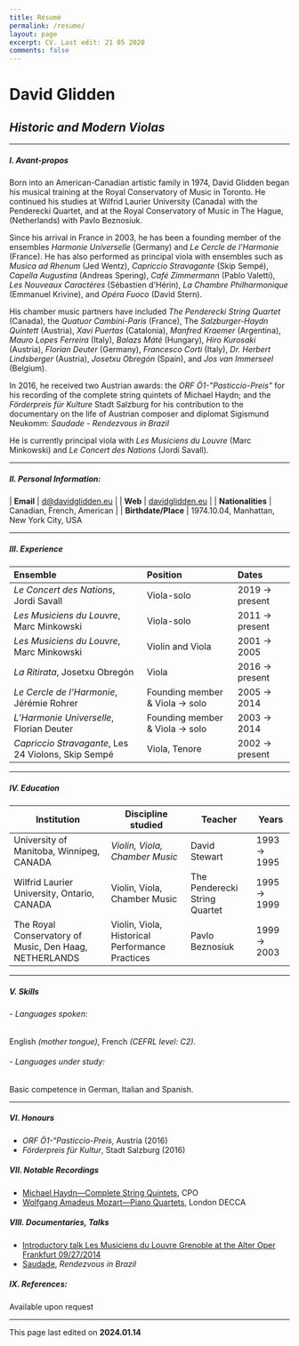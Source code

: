 ```yaml
---
title: Résumé
permalink: /resume/
layout: page
excerpt: CV. Last edit: 21 05 2020
comments: false
---
```


# David Glidden
## *Historic and Modern Violas*
***

##### I. Avant-propos  

Born into an American-Canadian artistic family in 1974, David Glidden began his musical training at the Royal Conservatory of Music in Toronto. He continued his studies at Wilfrid Laurier University (Canada) with the Penderecki Quartet, and at the Royal Conservatory of Music in The Hague, (Netherlands) with Pavlo Beznosiuk.

Since his arrival in France in 2003, he has been a founding member of the ensembles *Harmonie Universelle* (Germany) and *Le Cercle de l'Harmonie* (France). He has also performed as principal viola with ensembles such as *Musica ad Rhenum* (Jed Wentz), *Capriccio Stravagante* (Skip Sempé), *Capella Augustina* (Andreas Spering), *Café Zimmermann* (Pablo Valetti), *Les Nouveaux Caractères* (Sébastien d'Hérin), *La Chambre Philharmonique* (Emmanuel Krivine), and *Opéra Fuoco* (David Stern).

His chamber music partners have included *The Penderecki String Quartet* (Canada), the *Quatuor Cambini-Paris* (France), The *Salzburger-Haydn Quintett* (Austria), *Xavi Puertas* (Catalonia), *Manfred Kraemer* (Argentina), *Mauro Lopes Ferreira* (Italy), *Balazs Máté* (Hungary), *Hiro Kurosaki* (Austria), *Florian Deuter* (Germany), *Francesco Corti* (Italy), *Dr. Herbert Lindsberger* (Austria), *Josetxu Obregón* (Spain), and *Jos van Immerseel* (Belgium).

In 2016, he received two Austrian awards: the *ORF Ö1-"Pasticcio-Preis"* for his recording of the complete string quintets of Michael Haydn; and the *Förderpreis für Kulture* Stadt Salzburg for his contribution to the documentary on the life of Austrian composer and diplomat Sigismund Neukomm: *Saudade - Rendezvous in Brazil*

He is currently principal viola with *Les Musiciens du Louvre* (Marc Minkowski) and *Le Concert des Nations* (Jordi Savall).

***

##### II. Personal Information:

| **Email** | d@davidglidden.eu |
| **Web** | [davidglidden.eu](https://davidglidden.eu) |
| **Nationalities** | Canadian, French, American |
| **Birthdate/Place** | 1974.10.04, Manhattan, New York City, USA

***

##### III. Experience

|Ensemble  |Position  |Dates  |
|:--|:--|:--|
|*Le Concert des Nations*, Jordi Savall  |Viola-solo  |2019 → present  |
|*Les Musiciens du Louvre*, Marc Minkowski  |Viola-solo  |2011 → present  |
|*Les Musiciens du Louvre*, Marc Minkowski  |Violin and Viola  |2001 → 2005  |
|*La Ritirata*, Josetxu Obregón  |Viola  |2016 → present  |
|*Le Cercle de l’Harmonie*, Jérémie Rohrer  |Founding member & Viola → solo  |2005 → 2014  |
|*L’Harmonie Universelle*, Florian Deuter  |Founding member & Viola → solo  |2003 → 2014  |
|*Capriccio Stravagante*, Les 24 Violons, Skip Sempé |Viola, Tenore |2002 → present |


***

##### IV. Education

|Institution  |Discipline studied  |Teacher  |Years  |
|---   |---   |---   |---   |
|University of Manitoba, Winnipeg, CANADA |*Violin, Viola, Chamber Music* |David Stewart |1993 → 1995 |
|Wilfrid Laurier University, Ontario, CANADA |Violin, Viola, Chamber Music |The Penderecki String Quartet |1995 → 1999 |
|The Royal Conservatory of Music, Den Haag, NETHERLANDS |Violin, Viola, Historical Performance Practices |Pavlo Beznosiuk |1999 → 2003 |

***

##### V. Skills

###### - Languages spoken:
English *(mother tongue)*, French *(CEFRL level: C2)*.

###### - Languages under study:
Basic competence in German, Italian and Spanish.

***

##### VI. Honours

- *ORF Ö1-“Pasticcio-Preis*, Austria (2016)
- *Förderpreis für Kultur*, Stadt Salzburg (2016)

##### VII. Notable Recordings
- [Michael Haydn—Complete String Quintets](https://www.allmusic.com/album/michael-haydn-the-complete-string-quintets-mw0002821424), CPO
- [Wolfgang Amadeus Mozart—Piano Quartets](https://www.mozart225.com), London DECCA

##### VIII. Documentaries, Talks

- [Introductory talk Les Musiciens du Louvre Grenoble at the Alter Oper Frankfurt 09/27/2014](https://youtu.be/Ds713zR00sY?feature=shared)
- [Saudade](http://www.saudade.at/home/en/), *Rendezvous in Brazil*

##### IX. References:
Available upon request

***

This page last edited on **2024.01.14**
